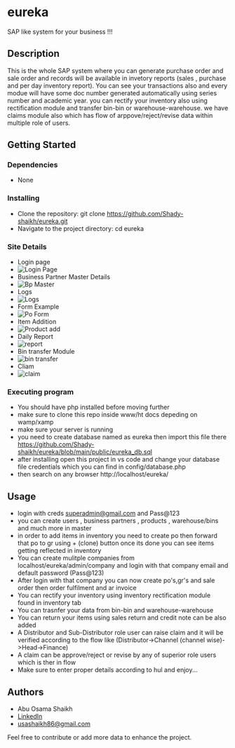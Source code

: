# eureka

SAP like system for your business !!!

## Description

This is the whole SAP system where you can generate purchase order and sale order and records will be available in invetory reports (sales , purchase and per day inventory report). You can see your transactions also and every modue will have some doc number generated automatically using series number and academic year. you can rectify your inventory also using rectification module and transfer bin-bin or warehouse-warehouse. we have claims module also which has flow of arppove/reject/revise data within multiple role of users.

## Getting Started

### Dependencies

* None

### Installing
* Clone the repository: git clone https://github.com/Shady-shaikh/eureka.git
* Navigate to the project directory: cd eureka

### Site Details

* Login page
* ![Login Page](https://shady-shaikh.github.io/portfolio_usama/projects/eureka%20(1).png)
* Business Partner Master Details
* ![Bp Master](https://shady-shaikh.github.io/portfolio_usama/projects/eureka%20(2).png)
* Logs
* ![Logs](https://shady-shaikh.github.io/portfolio_usama/projects/eureka%20(3).png)
* Form Example
* ![Po Form](https://shady-shaikh.github.io/portfolio_usama/projects/eureka%20(4).png)
* Item Addition
* ![Product add](shady-shaikh.github.io/portfolio_usama/projects/eureka%20(5).png)
* Daily Report
* ![report](https://shady-shaikh.github.io/portfolio_usama/projects/eureka%20(6).png)
* Bin transfer Module
* ![bin transfer](https://shady-shaikh.github.io/portfolio_usama/projects/eureka%20(7).png)
* Cliam
* ![claim](https://shady-shaikh.github.io/portfolio_usama/projects/eureka%20(8).png)


### Executing program

* You should have php installed before moving further
* make sure to clone this repo inside www/ht docs depeding on wamp/xamp
* make sure your server is running
* you need to create database named as eureka then import this file there https://github.com/Shady-shaikh/eureka/blob/main/public/eureka_db.sql
* after installing open this project in vs code and change your database file credentials which you can find in config/database.php
* then search on any browser http://localhost/eureka/

## Usage

* login with creds superadmin@gmail.com and Pass@123
* you can create users , business partners , products , warehouse/bins and much more in master
* in order to add items in inventory you need to create po then forward that po to gr using + (clone) button once its done you can see items getting reflected in inventory
* You can create mulitple companies from localhost/eureka/admin/company and login with that company email and default password (Pass@123)
* After login with that company you can now create po's,gr's and sale order then order fulfilment and ar invoice
* You can rectify your inventory using inventory rectification module found in inventory tab
* You can trasnfer your data from bin-bin and warehouse-warehouse
* You can return your items using sales return and credit note can be also added
* A Distributor and Sub-Distributor role user can raise claim and it will be verified according to the flow like (Distributor->Channel (channel wise)->Head->Finance)
* A claim can be approve/reject or revise by any of superior role users which is ther in flow
* Make sure to enter proper details according to hul and enjoy...


## Authors

* Abu Osama Shaikh
* [LinkedIn](https://www.linkedin.com/in/usama-shaikh-81294a306/)
* usashaikh86@gmail.com

Feel free to contribute or add more data to enhance the project.



